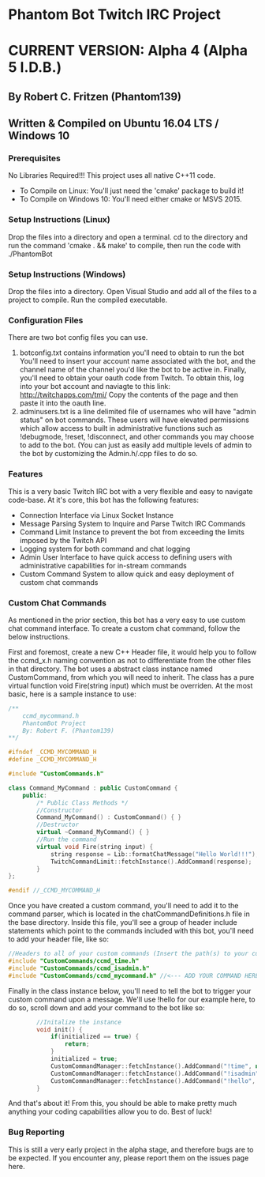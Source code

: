 # Phantom Bot Twitch IRC Project
# CURRENT VERSION: Alpha 4 (Alpha 5 I.D.B.)
## By Robert C. Fritzen (Phantom139)
## Written & Compiled on Ubuntu 16.04 LTS / Windows 10

### Prerequisites ###
No Libraries Required!!! This project uses all native C++11 code. 

* To Compile on Linux: You'll just need the 'cmake' package to build it!
* To Compile on Windows 10: You'll need either cmake or MSVS 2015.

### Setup Instructions (Linux) ###
Drop the files into a directory and open a terminal. cd to the directory and run the command 'cmake . && make' to compile, then run the code with ./PhantomBot

### Setup Instructions (Windows) ###
Drop the files into a directory. Open Visual Studio and add all of the files to a project to compile. Run the compiled executable.

### Configuration Files ###
There are two bot config files you can use.

1. botconfig.txt contains information you'll need to obtain to run the bot You'll need to insert your account name associated with the bot, and the channel name of the channel you'd like the bot to be active in. Finally, you'll need to obtain your oauth code from Twitch. To obtain this, log into your bot account and naviagte to this link: http://twitchapps.com/tmi/ Copy the contents of the page and then paste it into the oauth line.
2. adminusers.txt is a line delimited file of usernames who will have "admin status" on bot commands. These users will have elevated permissions which allow access to built in administrative functions such as !debugmode, !reset, !disconnect, and other commands you may choose to add to the bot. (You can just as easily add multiple levels of admin to the bot by customizing the Admin.h/.cpp files to do so.

### Features ###
This is a very basic Twitch IRC bot with a very flexible and easy to navigate code-base. At it's core, this bot has the following features:

* Connection Interface via Linux Socket Instance
* Message Parsing System to Inquire and Parse Twitch IRC Commands
* Command Limit Instance to prevent the bot from exceeding the limits imposed by the Twitch API
* Logging system for both command and chat logging
* Admin User Interface to have quick access to defining users with administrative capabilities for in-stream commands
* Custom Command System to allow quick and easy deployment of custom chat commands

### Custom Chat Commands ###
As mentioned in the prior section, this bot has a very easy to use custom chat command interface. To create a custom chat command, follow the below instructions.

First and foremost, create a new C++ Header file, it would help you to follow the ccmd_x.h naming convention as not to differentiate from the other files in that directory. The bot uses a abstract class instance named CustomCommand, from which you will need to inherit. The class has a pure virtual function void Fire(string input) which must be overriden. At the most basic, here is a sample instance to use:
```c++
/**
    ccmd_mycommand.h
    PhantomBot Project
    By: Robert F. (Phantom139)
**/

#ifndef _CCMD_MYCOMMAND_H
#define _CCMD_MYCOMMAND_H

#include "CustomCommands.h"

class Command_MyCommand : public CustomCommand {
	public:
		/* Public Class Methods */
		//Constructor
		Command_MyCommand() : CustomCommand() { }
		//Destructor
		virtual ~Command_MyCommand() { }
		//Run the command
		virtual void Fire(string input) {
			string response = Lib::formatChatMessage("Hello World!!!");
			TwitchCommandLimit::fetchInstance().AddCommand(response);			
		}
};

#endif //_CCMD_MYCOMMAND_H
```

Once you have created a custom command, you'll need to add it to the command parser, which is located in the chatCommandDefinitions.h file in the base directory. Inside this file, you'll see a group of header include statements which point to the commands included with this bot, you'll need to add your header file, like so:
```c++
//Headers to all of your custom commands (Insert the path(s) to your custom command files here)
#include "CustomCommands/ccmd_time.h"
#include "CustomCommands/ccmd_isadmin.h"
#include "CustomCommands/ccmd_mycommand.h" //<--- ADD YOUR COMMAND HERE
```

Finally in the class instance below, you'll need to tell the bot to trigger your custom command upon a message. We'll use !hello for our example here, to do so, scroll down and add your command to the bot like so:
```c++
		//Initalize the instance
		void init() {
			if(initialized == true) {
				return;
			}
			initialized = true;
			CustomCommandManager::fetchInstance().AddCommand("!time", new Command_Time());
			CustomCommandManager::fetchInstance().AddCommand("!isadmin", new Command_IsAdmin());
			CustomCommandManager::fetchInstance().AddCommand("!hello", new Command_MyCommand());		
		}
```

And that's about it! From this, you should be able to make pretty much anything your coding capabilities allow you to do. Best of luck!

### Bug Reporting ###
This is still a very early project in the alpha stage, and therefore bugs are to be expected. If you encounter any, please report them on the issues page here.
